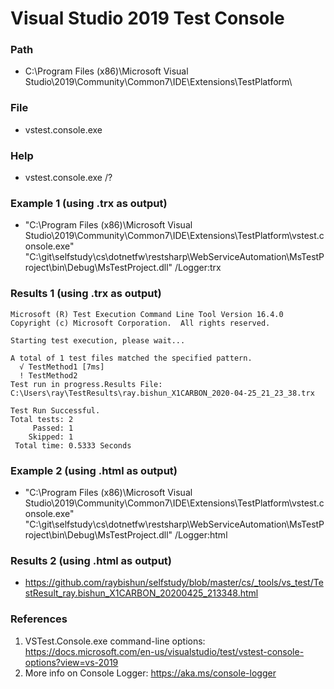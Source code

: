 # Visual Studio 2019 Test Console

### Path
- C:\Program Files (x86)\Microsoft Visual Studio\2019\Community\Common7\IDE\Extensions\TestPlatform\

### File
- vstest.console.exe

### Help
- vstest.console.exe /?

### Example 1 (using .trx as output)
- "C:\Program Files (x86)\Microsoft Visual Studio\2019\Community\Common7\IDE\Extensions\TestPlatform\vstest.console.exe" "C:\git\selfstudy\cs\dotnetfw\restsharp\WebServiceAutomation\MsTestProject\bin\Debug\MsTestProject.dll" /Logger:trx

### Results 1 (using .trx as output)
```
Microsoft (R) Test Execution Command Line Tool Version 16.4.0
Copyright (c) Microsoft Corporation.  All rights reserved.

Starting test execution, please wait...

A total of 1 test files matched the specified pattern.
  √ TestMethod1 [7ms]
  ! TestMethod2
Test run in progress.Results File: C:\Users\ray\TestResults\ray.bishun_X1CARBON_2020-04-25_21_23_38.trx

Test Run Successful.
Total tests: 2
     Passed: 1
    Skipped: 1
 Total time: 0.5333 Seconds
```
### Example 2 (using .html as output)
- "C:\Program Files (x86)\Microsoft Visual Studio\2019\Community\Common7\IDE\Extensions\TestPlatform\vstest.console.exe" "C:\git\selfstudy\cs\dotnetfw\restsharp\WebServiceAutomation\MsTestProject\bin\Debug\MsTestProject.dll" /Logger:html

### Results 2 (using .html as output)
- https://github.com/raybishun/selfstudy/blob/master/cs/_tools/vs_test/TestResult_ray.bishun_X1CARBON_20200425_213348.html


### References
1. VSTest.Console.exe command-line options: https://docs.microsoft.com/en-us/visualstudio/test/vstest-console-options?view=vs-2019
2. More info on Console Logger: https://aka.ms/console-logger
